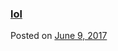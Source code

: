 
### [lol](https://fazthebro.com/2017/06/12/lol/)

Posted on [June 9, 2017](https://fazthebro.com/2017/06/09/pokemon-sun-moon-on-pc/)
